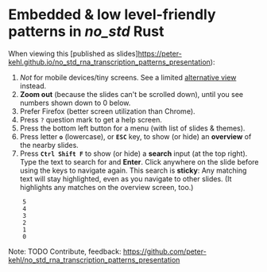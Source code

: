 # Embedded & low level-friendly patterns in _no_std_ Rust
When viewing this [published as
slides]https://peter-kehl.github.io/no_std_rna_transcription_patterns_presentation):
 1. _Not_ for mobile devices/tiny screens. See a limited
    [alternative
    view](https://github.com/peter-kehl/no_std_rna_slice_patterns_presentation/blob/main/README.md)
    instead.
 2. **Zoom out** (because the slides can't be scrolled down), until you see
    numbers shown down to 0 below.
 3. Prefer Firefox (better screen utilization than Chrome).
 4. Press `?` question mark to get a help screen.
 5. Press the bottom left button for a menu (with list of slides & themes).
 6. Press letter **`o`** (lowercase), or **`ESC`** key, to show (or hide) an
    **overview** of the nearby slides.
 7. Press **`Ctrl Shift F`** to show (or hide) a **search** input (at the top
    right). Type the text to search for and **Enter**. Click anywhere on the
    slide before using the keys to navigate again. This search is **sticky**:
    Any matching text will stay highlighted, even as you navigate to other
    slides. (It highlights any matches on the overview screen, too.)
```
    5
    4
    3
    2
    1
    0
```

Note: TODO
Contribute, feedback: https://github.com/peter-kehl/no_std_rna_transcription_patterns_presentation
